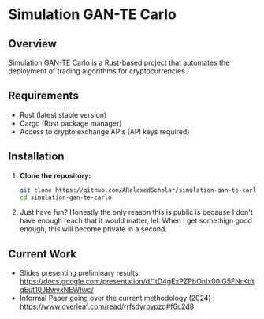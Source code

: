 # Simulation GAN-TE Carlo

## Overview
Simulation GAN-TE Carlo is a Rust-based project that automates the deployment of trading algorithms for cryptocurrencies. 

## Requirements
- Rust (latest stable version)
- Cargo (Rust package manager)
- Access to crypto exchange APIs (API keys required)

## Installation
1. **Clone the repository:**
   ```bash
   git clone https://github.com/ARelaxedScholar/simulation-gan-te-carlo.git
   cd simulation-gan-te-carlo
2. Just have fun? Honestly the only reason this is public is because I don't have enough reach that it would matter, lel. When I get somethign good enough, this will become private in a second.
## Current Work
- Slides presenting preliminary results: https://docs.google.com/presentation/d/1tD4gExPZPbOnIx00lG5FNrKtftqEut10JBwyxNEWIwc/
- Informal Paper going over the current methodology (2024) : https://www.overleaf.com/read/rrfsdyrpypzq#f6c2d8


